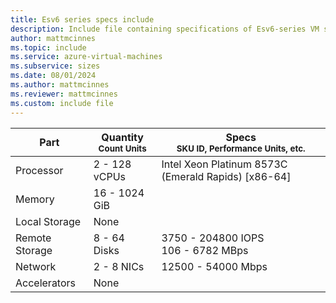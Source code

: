 ```yaml
---
title: Esv6 series specs include
description: Include file containing specifications of Esv6-series VM sizes.
author: mattmcinnes
ms.topic: include
ms.service: azure-virtual-machines
ms.subservice: sizes
ms.date: 08/01/2024
ms.author: mattmcinnes
ms.reviewer: mattmcinnes
ms.custom: include file
---
```

| Part | Quantity <br><sup>Count Units | Specs <br><sup>SKU ID, Performance Units, etc.  |
|---|---|---|
| Processor      | 2 - 128 vCPUs     | Intel Xeon Platinum 8573C (Emerald Rapids) [x86-64] |
| Memory         | 16 - 1024 GiB        |    |
| Local Storage  | None         |  |
| Remote Storage | 8 - 64 Disks        | 3750 - 204800 IOPS <br>106 - 6782 MBps |
| Network        | 2 - 8 NICs        | 12500 - 54000 Mbps |
| Accelerators   | None            |     |
